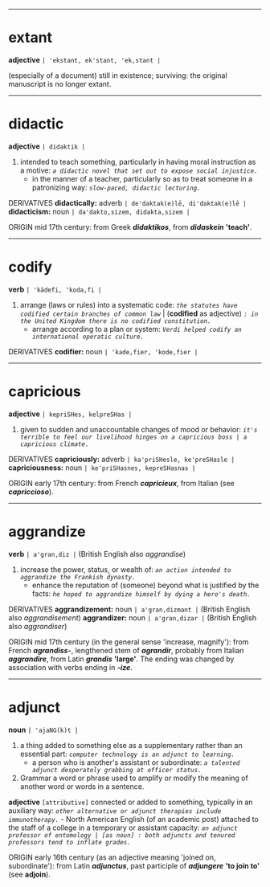 
---
# extant 
**adjective** `| 'ekstant, ek'stant, 'ek,stant |`

(especially of a document) still in existence; surviving: the original manuscript is no longer extant.

---

# didactic
**adjective** `| didaktik |`

1. intended to teach something, particularly in having moral instruction as a motive: *`a didactic novel that set out to expose social injustice.`*
	- in the manner of a teacher, particularly so as to treat someone in a patronizing way: *`slow-paced, didactic lecturing.`*

DERIVATIVES
**didactically:**
adverb `| de'daktak(e)lē, di'daktak(e)lē |`
**didacticism:** 
noun `| da'dakto,sizem, didakta,sizem |`

ORIGIN
mid 17th century: from Greek ***didaktikos***, from ***didaskein*** **'teach'**.

---

# codify 
**verb** `| 'kädefi, 'koda,fi |`

1. arrange (laws or rules) into a systematic code: *`the statutes have codified certain branches of common law`* | (**codified** as adjective) *`: in the United Kingdom there is no codified constitution.`*
	- arrange according to a plan or system: *`Verdi helped codify an international operatic culture.`*

DERIVATIVES
**codifier:**
noun `| 'kade,fier, 'kode,fier |`

---
# capricious
**adjective** `| kepriSHes, kelpreSHas |`

1. given to sudden and unaccountable changes of mood or behavior: *`it's terrible to feel our livelihood hinges on a capricious boss | a capricious climate.`*

DERIVATIVES
**capriciously:**
adverb `| ka'priSHesle, ke'preSHasle |`
**capriciousness:** 
noun `| ke'priSHasnes, kepreSHasnas |`

ORIGIN
early 17th century: from French ***capricieux***, from Italian (see ***capriccioso***).

---
# aggrandize 
**verb** `| a'gran,diz |` (British English also *aggrandise*)

1. increase the power, status, or wealth of: *`an action intended to aggrandize the Frankish dynasty.`*
	- enhance the reputation of (someone) beyond what is justified by the facts: *`he hoped to aggrandize himself by dying a hero's death.`*

DERIVATIVES
**aggrandizement:** 
noun `| a'gran,dizmant |` (British English also *aggrandisement*)
**aggrandizer:** 
noun `| a'gran,dizar |` (British English also *aggrandiser*)

ORIGIN
mid 17th century (in the general sense 'increase, magnify'): from French ***agrandiss-***, lengthened stem of ***agrandir***, probably from Italian ***aggrandire***, from Latin ***grandis*** **'large'**. The ending was changed by association with verbs ending in ***-ize***.

---
# adjunct 
**noun** `| 'ajaNG(k)t |`

1. a thing added to something else as a supplementary rather than an essential part: *`computer technology is an adjunct to learning.`*
	- a person who is another's assistant or subordinate: *`a talented adjunct desperately grabbing at officer status.`*
2. Grammar a word or phrase used to amplify or modify the meaning of another word or words in a sentence.

**adjective** `[attributive]`
connected or added to something, typically in an auxiliary way: *`other alternative or adjunct therapies include immunotherapy.`*
	- North American English (of an academic post) attached to the staff of a college in a temporary or assistant capacity: *`an adjunct professor of entomology | [as noun] : both adjuncts and tenured professors tend to inflate grades.`*

ORIGIN
early 16th century (as an adjective meaning 'joined on, subordinate'): from Latin ***adjunctus***, past participle of ***adjungere*** **'to join to'** (see **adjoin**).